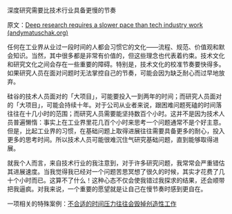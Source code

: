 深度研究需要比技术行业具备更慢的节奏

原文：[Deep research requires a slower pace than tech industry work (andymatuschak.org)](https://notes.andymatuschak.org/zhY2FQgMFwzqH7FKB8bnMvNGng9jmKtYshbu)

任何在工业界从业过一段时间的人都会习惯它的文化——流程、规范、价值观和默会知识。当然，其中很多都是非常有价值的，但这些理念也代表着约束。技术文化和研究文化之间会存在一些重要的障碍。特别是，技术文化的校准节奏要快得多。如果研究人员在面对问题时无法掌控自己的节奏，可能会因为缺乏耐心而过早地放弃。

硅谷的技术人员面对的「大项目」，可能要投入一到两年的时间；而研究人员面对的「大项目」，可能会持续十年。对于公司从业者来说，跟困难问题死磕的时间落往往在十几小时的范围；而研究人员需要能坚持数百个小时。这并不是因为技术人员普遍懒惰：事实上在工业界里花几百个小时来思考一个问题通常不是个好主意。但是，比起工业界的习惯，在基础问题上取得进展往往需要具备更多的耐心，投入更多的思考时间。所以技术人员可能很难沉住气研究基础问题，直到能够取得进展。

就我个人而言，来自技术行业的我注意到，对于许多研究问题，我常常会严重错估其进展速度。当我觉得我已经对一个问题苦思冥想了很久的时候，其实才花费了几十个小时而已。这算不了什么！这种心态不仅会使我错过我探求的结果，还会顺带把我逼疯。对我来说，一个重要的愿望就是让自己在慢节奏时感到更自在。

一项相关的特殊案例：[不合适的时间压力往往会毁掉创造性工作](https://notes.andymatuschak.org/zv3oHi3CgUz3yjrKceuSznBQXYQeEWVW7KW)